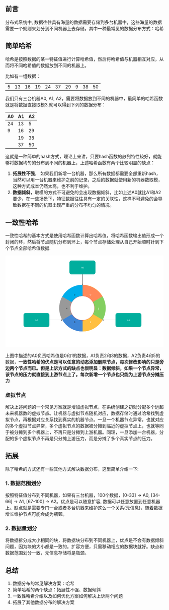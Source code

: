 ## 前言

分布式系统中, 数据往往具有海量的数据需要存储到多台机器中，这些海量的数据需要一个规则来划分到不同机器上去存储，其中一种最常见的数据分布方式：哈希

## 简单哈希

哈希是按照数据的某一特征值进行计算哈希值，然后将哈希值与机器相互对应，从而将不同哈希值的数据放到不同的机器上。

比如有一组数据：

<table>
	<tr>
        <td>5</td>
        <td>13</td>
        <td>16</td>
        <td>19</td>
        <td>24</td>
        <td>37</td>
        <td>29</td>
        <td>9</td>
        <td>38</td>
        <td>50</td>
    <tr>
</table>

我们只有三台机器A0, A1, A2，需要将数据放到不同的机器中，最简单的哈希函数就是将数据直接取模3,就可以得到下列的数据分布：

| A0   | A1   | A2   |
| ---- | ---- | ---- |
| 24   | 13   | 5    |
| 9    | 16   | 29   |
|      | 19   | 38   |
|      | 37   | 50   |



这就是一种简单的hash方式，理论上来讲，只要hash函数的散列特性较好，就能够将数据均匀的分布到不同的机器上，上述哈希函数有两个比较明显的缺点： 

1. **拓展性不强**， 如果我们新增一台机器，那么所有数据都需要全部重新hash，当然可以用一台机器来维护之前的记录，之后的数据就使用新的机器数取模，这种方式成本仍然太高，也不利于维护。
2. **数据倾斜**，取模的方式不可避免的会出现数据倾斜，比如上述A0就比A1和A2要少，在一些场景下，特征数据往往具有一定的关联性，这样不可避免的会导致数据在不同的机器出现严重的分布不均匀的情况。

## 一致性哈希

一致性哈希的基本方式是使用哈希函数计算出哈希值，将哈希函数输出值形成一个封闭的环，然后将节点随机分布到环上，每个节点存储处理从自己开始顺时针到下个节点全部哈希值数据.

![image-20210308145053996](.一致性哈希.assets/image-20210308145053996.png)

上图中描述的A0负责哈希值是0和1的数据，A1负责2和3的数据，A2负责4和5的数据，**一致性哈希的优点是可以任意的动态添加删除节点，每次修改影响的只是旁边两个节点而已。但是上诉方式的缺点也很明显：数据倾斜，如果一个节点异常，该节点的压力就直接到上游节点上了。每次新增一个节点也只能为上游节点分摊压力**

### 虚拟节点

解决上述问题的一个常见方案就是增加虚拟节点，在系统创建之初就分配多个远超未来机器数的虚拟节点。让机器与虚拟节点随机对应，数据存储时通过哈希找到虚拟节点，再根据对应关系找到真实的机器节点。一旦一个机器节点异常，也就对应的多个虚拟节点异常，多个虚拟节点的数据被分摊到临近的虚拟节点上，也就等同于被分摊到多个机器上，不再只是分摊到上游机器。同理，一旦添加一台机器，分配的多个虚拟节点不再是只分摊上游压力，而是分摊了多个真实节点的压力。



## 拓展

除了哈希的方式还有一些其他方式解决数据分布，这里简单介绍一下: 

### 1. 数据范围划分

按照特征值分布到不同机器，如果有三台机器，100个数据，[0-33] -> A0, [34-66] -> A1, [67-100] -> A2。优点是可以随意扩容, 数据可以任意放置到任意机器上。缺点就是需要专门一台或者多台机器来维护这么一个关系(元信息)，随着数据增长维护节点可能会成为瓶颈。

### 2. 数据量划分

将数据拆分成大小相同的块，将数据块分布到不同机器上，优点是不会有数据倾斜问题，因为块的大小都是一致的。扩容方便，只需移动相应的数据块就好。缺点和数据范围划分一致，元信息存储将是瓶颈。



## 总结

1. 数据分布的常见解决方案：哈希
2. 简单哈希的两个缺点：拓展性不强、数据倾斜
3. 一致性哈希介绍以及如何优化方案如何解决上诉两个问题
4. 拓展了其他数据分布的解决方案



